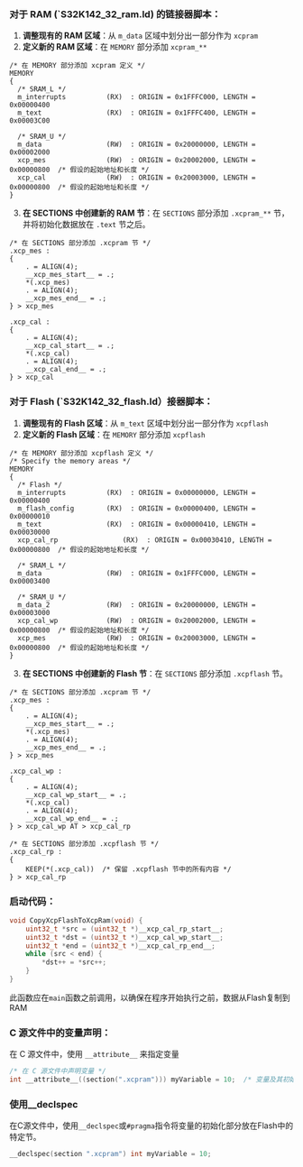 ### 对于 RAM  (`S32K142_32_ram.ld) 的链接器脚本：

1. **调整现有的 RAM 区域**：从 `m_data` 区域中划分出一部分作为 `xcpram`
2. **定义新的 RAM 区域**：在 `MEMORY` 部分添加 `xcpram_**`

```ld
/* 在 MEMORY 部分添加 xcpram 定义 */
MEMORY
{
  /* SRAM_L */
  m_interrupts          (RX)  : ORIGIN = 0x1FFFC000, LENGTH = 0x00000400
  m_text                (RX)  : ORIGIN = 0x1FFFC400, LENGTH = 0x00003C00

  /* SRAM_U */
  m_data                (RW)  : ORIGIN = 0x20000000, LENGTH = 0x00002000
  xcp_mes 				(RW)  : ORIGIN = 0x20002000, LENGTH = 0x00000800  /* 假设的起始地址和长度 */
  xcp_cal 				(RW)  : ORIGIN = 0x20003000, LENGTH = 0x00000800  /* 假设的起始地址和长度 */
}
```

3. **在 SECTIONS 中创建新的 RAM 节**：在 `SECTIONS` 部分添加 `.xcpram_**` 节，并将初始化数据放在 `.text` 节之后。

```ld
/* 在 SECTIONS 部分添加 .xcpram 节 */
.xcp_mes :
{
    . = ALIGN(4);
    __xcp_mes_start__ = .;
    *(.xcp_mes)
    . = ALIGN(4);
    __xcp_mes_end__ = .;
} > xcp_mes

.xcp_cal :
{
    . = ALIGN(4);
    __xcp_cal_start__ = .;
    *(.xcp_cal)
    . = ALIGN(4);
    __xcp_cal_end__ = .;
} > xcp_cal
```

### 对于 Flash  (`S32K142_32_flash.ld）接器脚本：

1. **调整现有的 Flash 区域**：从 `m_text` 区域中划分出一部分作为 `xcpflash`
2. **定义新的 Flash 区域**：在 `MEMORY` 部分添加 `xcpflash`

```ld
/* 在 MEMORY 部分添加 xcpflash 定义 */
/* Specify the memory areas */
MEMORY
{
  /* Flash */
  m_interrupts          (RX)  : ORIGIN = 0x00000000, LENGTH = 0x00000400
  m_flash_config        (RX)  : ORIGIN = 0x00000400, LENGTH = 0x00000010
  m_text                (RX)  : ORIGIN = 0x00000410, LENGTH = 0x00030000
  xcp_cal_rp              	(RX)  : ORIGIN = 0x00030410, LENGTH = 0x00000800  /* 假设的起始地址和长度 */

  /* SRAM_L */
  m_data                (RW)  : ORIGIN = 0x1FFFC000, LENGTH = 0x00003400

  /* SRAM_U */
  m_data_2              (RW)  : ORIGIN = 0x20000000, LENGTH = 0x00003000
  xcp_cal_wp			(RW)  : ORIGIN = 0x20002000, LENGTH = 0x00000800  /* 假设的起始地址和长度 */
  xcp_mes 	 			(RW)  : ORIGIN = 0x20003000, LENGTH = 0x00000800  /* 假设的起始地址和长度 */
}

```

3. **在 SECTIONS 中创建新的 Flash 节**：在 `SECTIONS` 部分添加 `.xcpflash` 节。

```ld
/* 在 SECTIONS 部分添加 .xcpram 节 */
.xcp_mes :
{
    . = ALIGN(4);
    __xcp_mes_start__ = .;
    *(.xcp_mes)
    . = ALIGN(4);
    __xcp_mes_end__ = .;
} > xcp_mes

.xcp_cal_wp :
{
    . = ALIGN(4);
    __xcp_cal_wp_start__ = .;
    *(.xcp_cal)
    . = ALIGN(4);
    __xcp_cal_wp_end__ = .;
} > xcp_cal_wp AT > xcp_cal_rp

/* 在 SECTIONS 部分添加 .xcpflash 节 */
.xcp_cal_rp :
{
    KEEP(*(.xcp_cal))  /* 保留 .xcpflash 节中的所有内容 */
} > xcp_cal_rp 
```

### 启动代码：

```c
void CopyXcpFlashToXcpRam(void) {
    uint32_t *src = (uint32_t *)__xcp_cal_rp_start__;
    uint32_t *dst = (uint32_t *)__xcp_cal_wp_start__;
    uint32_t *end = (uint32_t *)__xcp_cal_rp_end__;
    while (src < end) {
        *dst++ = *src++;
    }
}
```

此函数应在`main`函数之前调用，以确保在程序开始执行之前，数据从Flash复制到RAM







### C 源文件中的变量声明：

在 C 源文件中，使用 `__attribute__` 来指定变量

```c
/* 在 C 源文件中声明变量 */
int __attribute__((section(".xcpram"))) myVariable = 10;  /* 变量及其初始值放在 xcpram */
```



### 使用__declspec

在C源文件中，使用`__declspec`或`#pragma`指令将变量的初始化部分放在Flash中的特定节。

```c
__declspec(section ".xcpram") int myVariable = 10;
```















